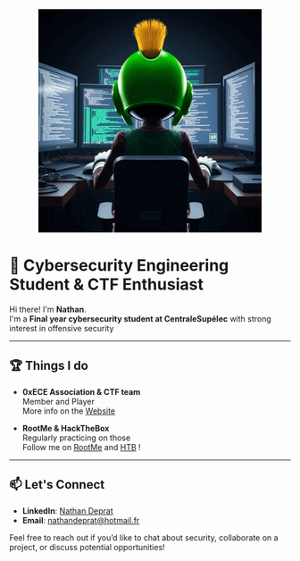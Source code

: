 
<div align="center">
  <img src="./img/marvin_hacker.gif" alt="marvin">
</div>


# 👋 Cybersecurity Engineering Student & CTF Enthusiast

Hi there! I'm **Nathan**.  
I'm a **Final year cybersecurity student at CentraleSupélec** with strong interest in offensive security

---

## 🏆 Things I do

- **0xECE Association & CTF team**  
  Member and Player  <br>
  More info on the [Website](https://0xece.fr/)

- **RootMe & HackTheBox**  
  Regularly practicing on those <br>
  Follow me on [RootMe](https://www.root-me.org/Mac-812606) and [HTB](https://app.hackthebox.com/profile/2106310) ! <br>

---

## 📫 Let's Connect

- **LinkedIn**: [Nathan Deprat](https://www.linkedin.com/in/nathan-deprat/)  
- **Email**: [nathandeprat@hotmail.fr](mailto:ton.email@nathandeprat@hotmail.fr)

Feel free to reach out if you’d like to chat about security, collaborate on a project, or discuss potential opportunities!
